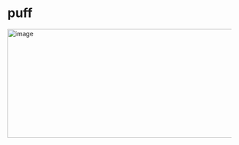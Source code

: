 # puff 
<img width="781" height="245" alt="image" src="https://github.com/user-attachments/assets/da1559cd-835c-42cc-a0f9-6bfc45b45611" />

